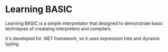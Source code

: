 Learning BASIC
==============

Learning BASIC is a simple interpretator that designed to demonstrate basic techniques of creataing interpreters
and compilers.

It's developed for .NET framework, so it uses expression tree and dynamic typing.

